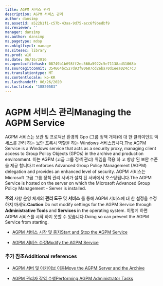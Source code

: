 ```yaml
---
title: AGPM 서비스 관리
description: AGPM 서비스 관리
author: dansimp
ms.assetid: a522b1f1-c57b-43aa-9d75-acc6f9bedbf9
ms.reviewer: ''
manager: dansimp
ms.author: dansimp
ms.pagetype: mdop
ms.mktglfcycl: manage
ms.sitesec: library
ms.prod: w10
ms.date: 06/16/2016
ms.openlocfilehash: 08749b1b698ff2ec560a5922c5e71138ad31068b
ms.sourcegitcommit: 354664bc527d93f80687cd2eba70d1eea024c7c3
ms.translationtype: MT
ms.contentlocale: ko-KR
ms.lasthandoff: 06/26/2020
ms.locfileid: "10820583"
---
```

# <span data-ttu-id="10aae-103">AGPM 서비스 관리</span><span class="sxs-lookup"><span data-stu-id="10aae-103">Managing the AGPM Service</span></span>


<span data-ttu-id="10aae-104">AGPM 서비스는 보관 및 프로덕션 환경의 Gpo (그룹 정책 개체)에 대 한 클라이언트 액세스를 관리 하는 보안 프록시 역할을 하는 Windows 서비스입니다.</span><span class="sxs-lookup"><span data-stu-id="10aae-104">The AGPM Service is a Windows service that acts as a security proxy, managing client access to Group Policy Objects (GPOs) in the archive and production environment.</span></span> <span data-ttu-id="10aae-105">이는 AGPM (고급 그룹 정책 관리) 위임을 적용 하 고 향상 된 보안 수준을 제공 합니다.</span><span class="sxs-lookup"><span data-stu-id="10aae-105">It enforces Advanced Group Policy Management (AGPM) delegation and provides an enhanced level of security.</span></span> <span data-ttu-id="10aae-106">AGPM 서비스는 Microsoft 고급 그룹 정책 관리 서버가 설치 된 서버에서 호스팅됩니다.</span><span class="sxs-lookup"><span data-stu-id="10aae-106">The AGPM Service is hosted on the server on which the Microsoft Advanced Group Policy Management - Server is installed.</span></span>

<span data-ttu-id="10aae-107">**주의**  사항 운영 체제의 **관리 도구** 및 **서비스** 를 통해 AGPM 서비스에 대 한 설정을 수정 하지 마세요.</span><span class="sxs-lookup"><span data-stu-id="10aae-107">**Caution** Do not modify settings for the AGPM Service through **Administrative Tools** and **Services** in the operating system.</span></span> <span data-ttu-id="10aae-108">이렇게 하면 AGPM 서비스를 시작 하지 못할 수 있습니다.</span><span class="sxs-lookup"><span data-stu-id="10aae-108">Doing so can prevent the AGPM Service from starting.</span></span>

 

-   [<span data-ttu-id="10aae-109">AGPM 서비스 시작 및 중지</span><span class="sxs-lookup"><span data-stu-id="10aae-109">Start and Stop the AGPM Service</span></span>](start-and-stop-the-agpm-service-agpm30ops.md)

-   [<span data-ttu-id="10aae-110">AGPM 서비스 수정</span><span class="sxs-lookup"><span data-stu-id="10aae-110">Modify the AGPM Service</span></span>](modify-the-agpm-service-agpm30ops.md)

### <span data-ttu-id="10aae-111">추가 참조</span><span class="sxs-lookup"><span data-stu-id="10aae-111">Additional references</span></span>

-   [<span data-ttu-id="10aae-112">AGPM 서버 및 아카이브 이동</span><span class="sxs-lookup"><span data-stu-id="10aae-112">Move the AGPM Server and the Archive</span></span>](move-the-agpm-server-and-the-archive.md)

-   [<span data-ttu-id="10aae-113">AGPM 관리자 작업 수행</span><span class="sxs-lookup"><span data-stu-id="10aae-113">Performing AGPM Administrator Tasks</span></span>](performing-agpm-administrator-tasks-agpm30ops.md)

 

 





